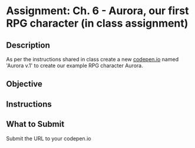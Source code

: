 # Assignment: Ch. 6 - Aurora, our first RPG character (in class assignment)

## Description

As per the instructions shared in class create a new [codepen.io](http://codepen.io) named 'Aurora v.1' to create our example RPG character Aurora.

## Objective

## Instructions

## What to Submit

Submit the URL to your codepen.io